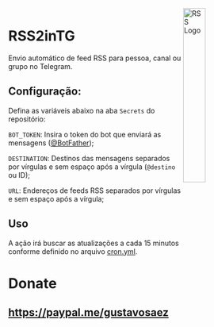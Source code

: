 <img align="right" alt="RSS Logo" width="30%" height="auto" src="https://rss.com/blog/wp-content/uploads/2019/10/social_style_3_rss-512-1.png">

# RSS2inTG

Envio automático de feed RSS para pessoa, canal ou grupo no Telegram.

## Configuração:

Defina as variáveis abaixo na aba `Secrets` do repositório:

`BOT_TOKEN`: Insira o token do bot que enviará as mensagens ([@BotFather](https://t.me/BotFather));

`DESTINATION`: Destinos das mensagens separados por vírgulas e sem espaço após a vírgula (`@destino` ou ID);

`URL`: Endereços de feeds RSS separados por vírgulas e sem espaço após a vírgula;

## Uso

A ação irá buscar as atualizações a cada 15 minutos conforme definido no arquivo [cron.yml](.github/workflows/cron.yml).

# Donate
## https://paypal.me/gustavosaez

